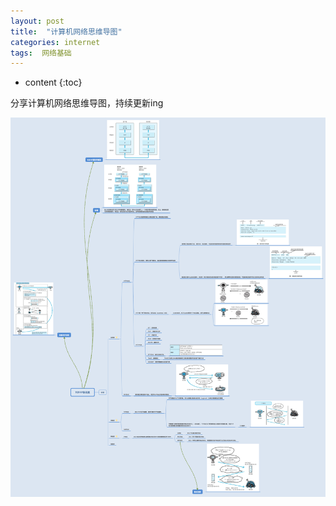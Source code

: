 ```yaml
---
layout: post
title:  "计算机网络思维导图"
categories: internet
tags:  网络基础
---
```


* content
{:toc}

分享计算机网络思维导图，持续更新ing

<!--more-->

![](https://raw.githubusercontent.com/ChengKeJ/ChengKeJ.github.io/master/img/internet.png)

